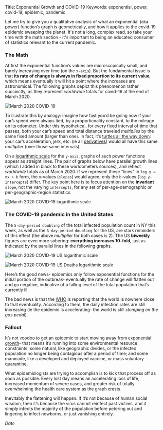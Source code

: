 Title: Exponential Growth and COVID-19
Keywords: exponential, power, covid-19, epidemic, pandemic

Let me try to give you a qualitative analysis of what an exponential (aka power) function’s graph is geometrically,
and how it applies to the covid-19 epidemic sweeping the planet.  It's not a long, complex read, so take your time with the
math section - it's important to being an educated consumer of statistics relevant to the current pandemic.

### The Math

At first the exponential function’s values are microscopically small, and barely increasing over time (on the `x-axis`).
But the fundamental issue is that **its rate of change is always in fixed proportion to its current value**,
which means eventually it will hit a point where the increases are astronomical.  The following graphs depict this phenomenon
rather succinctly, as they represent *worldwide* totals for covid-19 at the end of March 2020.

![March 2020 COVID-19](../images/covid-march-2020-e.png)

To illustrate this by analogy: imagine how fast you’d be going now if your car’s speed were always tied,
by a proportionality constant, to the mileage on its odometer. Under this hypothetical, for every fixed interval of time that
passes, both your car’s speed and total distance traveled *multiplies* by the same fixed amount (larger than one). In fact, it’s
[turtles all the way down](https://en.wikipedia.org/wiki/Turtles_all_the_way_down): your car’s acceleration, jerk, etc.
(ie all [derivatives](https://en.wikipedia.org/wiki/Derivative)) would all have this same *multiplier* (over those same intervals).

On a [logarithmic scale](https://en.wikipedia.org/wiki/Logarithmic_scale) for the `y-axis`, graphs of such power functions
appear as straight lines.  The pair of graphs below have parallel growth lines (which I added in black to these worldometers
sources), and reflect *worldwide* totals as of March 2020. If we represent these "lines" in `log y = mx + b` form, the `m`-values
(`slopes`) would agree; only the `b`-values (`log y-intercepts`) differ.  The key point here is to focus attention on the
**invariant** `slope`, not the varying `intercepts`, for any set of per-age-demographic or per-geographic-region statistics.

![March 2020 COVID-19 logarithmic scale](../images/covid-march-2020.png)

### The COVID-19 pandemic in the United States

The `5-day-period doubling` of the total infected population count in NY this week, as well as the `3-day-period doubling` for
the US, are stark reminders of this effect (the above *multiplier* for both cases is 2).  The US **biweekly** figures are even more sobering:
 **everything increases 10-fold**, just as indicated by the parallel lines in the following graphs.

![March 2020 COVID-19 US logarithmic scale](../images/covid-us-march-2020.png)

![March 2020 COVID-19 US Deaths logarithmic scale](../images/covid-us-march-2020-deaths.png)

Here’s the good news- epidemics only follow exponential functions for the initial portion of the outbreak- eventually the rate of
change will flatten out and go negative, indicative of a falling level of the total population that’s currently ill.

The bad news is that the [WHO](https://www.who.int/emergencies/diseases/novel-coronavirus-2019) is reporting that the world
is nowhere close to that eventuality. According to them, the daily infection rates are still increasing (ie the epidemic is 
accelerating- the world is still *stomping on the gas pedal*).

### Fallout

It’s not voodoo to get an epidemic to start moving away from [exponential growth](https://en.wikipedia.org/wiki/Exponential_growth)-
that means it’s running into some environmental resource constraints: some natural, like geographic divides, or the infected population
no longer being contagious after a period of time; and some manmade, like a developed and deployed vaccine, or mass voluntary
quarantine.

What epidemiologists are trying to accomplish is to kick that process off as soon as possible.  Every lost day means an
accelerating loss of life, increased momentum of severe cases, and greater risk of totally overwhelming the health care system
as the graph crests.

Inevitably the flattening will happen. If it’s not because of human social wisdom, then it’s because the virus cannot reinfect past
victims, and it simply infects the majority of the population before petering out and lingering to infect newborns, or just
vanishing entirely.

$Date$

